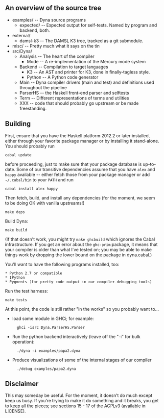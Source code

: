 An overview of the source tree
------------------------------

* examples/            -- Dyna source programs
    *  expected/       -- Expected output for self-tests.  Named by program and backend, both.
* external/
    * damsl-k3         -- The DAMSL K3 tree, tracked as a git submodule.
* misc/                -- Pretty much what it says on the tin
* src/Dyna/
    * Analysis         -- The heart of the compiler
        * Mode         -- A re-implementation of the Mercury mode system
    * Backend          -- Compilation to target languages
        * K3           -- An AST and printer for K3, done in finally-tagless style.
        * Python       -- A Python code generator
    * Main             -- Dyna compiler drivers (main and test) and definitions used throughout the pipeline
    * ParserHS         -- the Haskell front-end parser and selftests
    * Term             -- Different representations of terms and utilities
    * XXX              -- code that should probably go upstream or be made freestanding.

Building
--------

First, ensure that you have the Haskell platform 2012.2 or later installed,
either through your favorite package manager or by installing it
stand-alone.  You should probably run

    cabal update

before proceeding, just to make sure that your package database is
up-to-date.  Some of our transitive dependencies assume that you have
`alex` and `happy` available -- either fetch those from your package manager
or add `~/.cabal/bin` to your `PATH` and run

    cabal install alex happy

Then fetch, build, and install any dependencies (for the
moment, we seem to be doing OK with vanilla upstreams!)

    make deps

Build Dyna:

    make build

(If that doesn't work, you might try `make ghcbuild` which ignores the Cabal
infrastructure.  If you get an error about the `ghc-prim` package, it means
that your compiler is older than what I've tested on; you may be able to
make things work by dropping the lower bound on the package in dyna.cabal.)

You'll want to have the following programs installed, too:

    * Python 2.7 or compatible
    * IPython
    * Pygments (for pretty code output in our compiler-debugging tools)

Run the test harness:

    make tests

At this point, the code is still rather "in the works" so you probably want
to...

* load some module in GHCi; for example:

        ghci -isrc Dyna.ParserHS.Parser

* Run the python backend interactively (leave off the "-i" for bulk
operation):

        ./dyna -i examples/papa2.dyna

* Produce visualizations of some of the internal stages of our compiler

        ./debug examples/papa2.dyna

Disclaimer
----------

This may someday be useful.  For the moment, it doesn't do much except keep
us busy.  If you're trying to make it do something and it breaks, you get to
keep all the pieces; see sections 15 - 17 of the AGPLv3 (available in
LICENSE).
